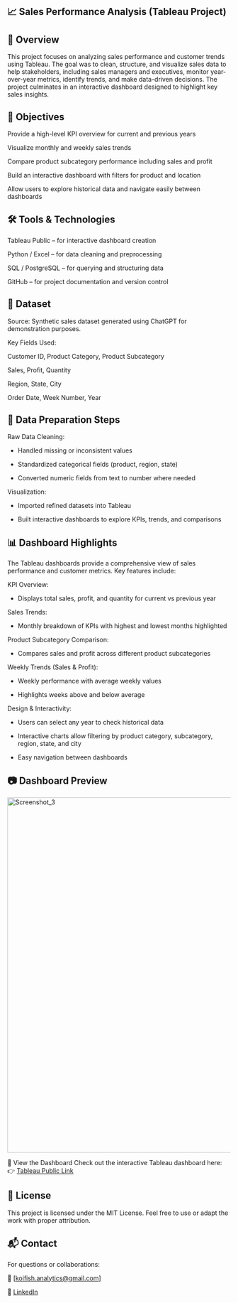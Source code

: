 📈 Sales Performance Analysis (Tableau Project)
---
📌 Overview
---
This project focuses on analyzing sales performance and customer trends using Tableau. The goal was to clean, structure, and visualize sales data to help stakeholders, including sales managers and executives, monitor year-over-year metrics, identify trends, and make data-driven decisions. The project culminates in an interactive dashboard designed to highlight key sales insights.

🎯 Objectives
---
Provide a high-level KPI overview for current and previous years

Visualize monthly and weekly sales trends

Compare product subcategory performance including sales and profit

Build an interactive dashboard with filters for product and location

Allow users to explore historical data and navigate easily between dashboards

🛠️ Tools & Technologies
---
Tableau Public – for interactive dashboard creation

Python / Excel – for data cleaning and preprocessing

SQL / PostgreSQL – for querying and structuring data

GitHub – for project documentation and version control

📁 Dataset
---
Source: Synthetic sales dataset generated using ChatGPT for demonstration purposes.

Key Fields Used:

Customer ID, Product Category, Product Subcategory

Sales, Profit, Quantity

Region, State, City

Order Date, Week Number, Year

🧹 Data Preparation Steps
---
Raw Data Cleaning:

* Handled missing or inconsistent values

* Standardized categorical fields (product, region, state)

* Converted numeric fields from text to number where needed

Visualization:

* Imported refined datasets into Tableau

* Built interactive dashboards to explore KPIs, trends, and comparisons

📊 Dashboard Highlights
---
The Tableau dashboards provide a comprehensive view of sales performance and customer metrics. Key features include:

KPI Overview:

* Displays total sales, profit, and quantity for current vs previous year

Sales Trends:

* Monthly breakdown of KPIs with highest and lowest months highlighted

Product Subcategory Comparison:

* Compares sales and profit across different product subcategories

Weekly Trends (Sales & Profit):

* Weekly performance with average weekly values

* Highlights weeks above and below average

Design & Interactivity:

* Users can select any year to check historical data

* Interactive charts allow filtering by product category, subcategory, region, state, and city

* Easy navigation between dashboards

📷 Dashboard Preview
---
<img width="1200" height="800" alt="Screenshot_3" src="https://github.com/user-attachments/assets/5096926a-32ad-477d-9314-49d84c838c20" />


🔗 View the Dashboard
Check out the interactive Tableau dashboard here:
👉 [Tableau Public Link](https://public.tableau.com/app/profile/david.jian4862/viz/SalesPerformanceDashboard_17556682548670/SalesDashboard?publish=yes)

📜 License
---
This project is licensed under the MIT License. Feel free to use or adapt the work with proper attribution.

📬 Contact
---
For questions or collaborations:

📧 [koifish.analytics@gmail.com]

💼 [LinkedIn](https://www.linkedin.com/in/davidjian00/)
